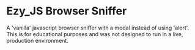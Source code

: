 # Ezy_JS Browser Sniffer  
  
A 'vanilla' javascript browser sniffer with a modal instead of using 'alert'.  
This is for educational purposes and was not designed to run in a live, production environment.
